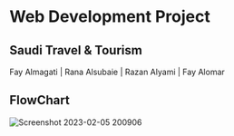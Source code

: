 # Web Development Project

##  Saudi Travel & Tourism

Fay Almagati |
Rana Alsubaie |
Razan Alyami | 
Fay Alomar

## FlowChart
![Screenshot 2023-02-05 200906](https://user-images.githubusercontent.com/104152519/216833720-b87933e9-c21b-4fd4-aa28-60745e4a2645.jpg)
